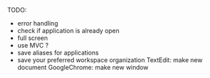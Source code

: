 TODO:
- error handling
- check if application is already open
- full screen
- use MVC ?
- save aliases for applications
- save your preferred workspace organization
TextEdit: make new document
GoogleChrome: make new window